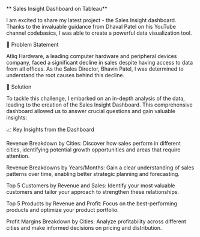 ** Sales Insight Dashboard on Tableau**

I am excited to share my latest project - the Sales Insight dashboard. Thanks to the invaluable guidance from Dhaval Patel on his YouTube channel codebasics, I was able to create a powerful data visualization tool.

🔸️ Problem Statement

Atliq Hardware, a leading computer hardware and peripheral devices company, faced a significant decline in sales despite having access to data from all offices. As the Sales Director, Bhavin Patel, I was determined to understand the root causes behind this decline.

🔸️ Solution

To tackle this challenge, I embarked on an in-depth analysis of the data, leading to the creation of the Sales Insight Dashboard. This comprehensive dashboard allowed us to answer crucial questions and gain valuable insights:

📈 Key Insights from the Dashboard

Revenue Breakdown by Cities: Discover how sales perform in different cities, identifying potential growth opportunities and areas that require attention.

Revenue Breakdowns by Years/Months: Gain a clear understanding of sales patterns over time, enabling better strategic planning and forecasting.

Top 5 Customers by Revenue and Sales: Identify your most valuable customers and tailor your approach to strengthen these relationships.

Top 5 Products by Revenue and Profit: Focus on the best-performing products and optimize your product portfolio.

Profit Margins Breakdown by Cities: Analyze profitability across different cities and make informed decisions on pricing and distribution.
